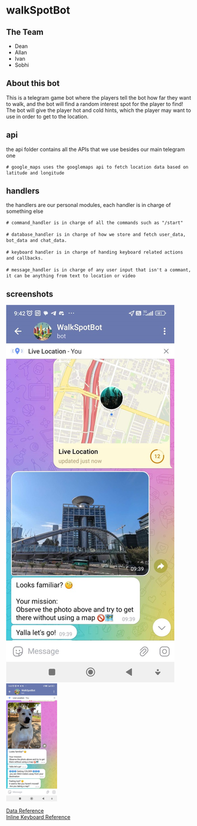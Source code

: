# walkSpotBot

## The Team
- Dean
- Allan
- Ivan
- Sobhi

## About this bot
This is a telegram game bot where the players tell the bot how far they want to walk, and the bot will find a random interest spot for the player to find! The bot will give the player hot and cold hints, which the player may want to use in order to get to the location.

## api
the api folder contains all the APIs that we use besides our main telegram one

    # google_maps uses the googlemaps api to fetch location data based on latitude and longitude

## handlers
the handlers are our personal modules, each handler is in charge of something else

    # command_handler is in charge of all the commands such as "/start"

    # database_handler is in charge of how we store and fetch user_data, bot_data and chat_data.

    # keyboard handler is in charge of handing keyboard related actions and callbacks.

    # message_handler is in charge of any user input that isn't a commant, it can be anything from text to location or video

## screenshots
![screenshot2.jpg](assets%2Fscreenshot2.jpg)
![screenshot1.jpg](assets%2Fscreenshot1.png)

[Data Reference](https://github.com/python-telegram-bot/v13.x-wiki/wiki/Storing-bot%2C-user-and-chat-related-data) \
[Inline Keyboard Reference](https://github.com/python-telegram-bot/v13.x-wiki/wiki/InlineKeyboard-Example)
